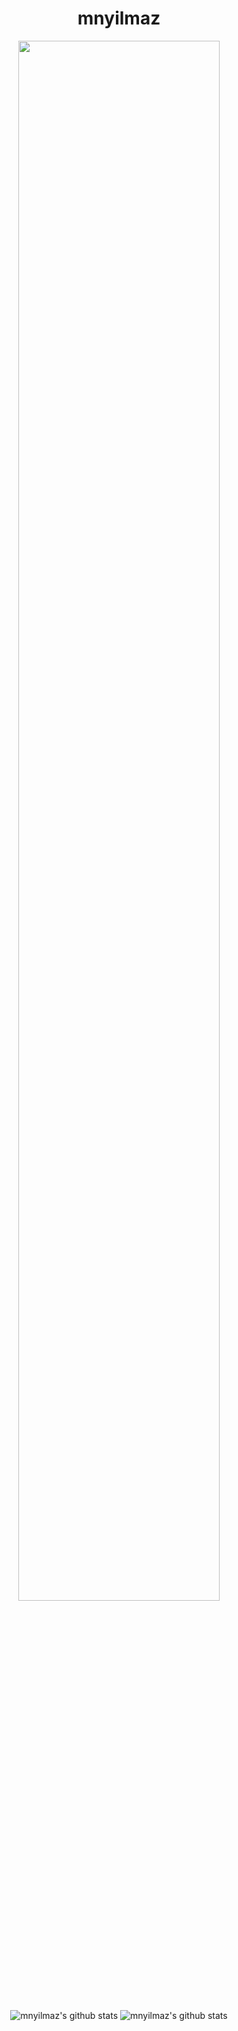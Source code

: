 <h1 align="center">mnyilmaz</h1>

<div align="center">
<img src="https://github.com/Calalari/Calalari/blob/main/butterfly.gif" align="center" style="width: 80%"/>
</div> 
</br>

<div align="center">
  
![mnyilmaz's github stats](https://github-readme-stats.vercel.app/api?username=mnyilmaz&show_icons=true&title_color=e45800&icon_color=e45800&text_color=918E8E&bg_color=00000000&border_color=373737&show_icons=true&locale=en&layout=compact") 
![mnyilmaz's github stats](https://github-readme-stats.vercel.app/api/top-langs/?username=mnyilmaz&theme=radical&title_color=e45800&icon_color=e45800&text_color=918E8E&bg_color=00000000&border_color=373737layout=compact)

</div> 
